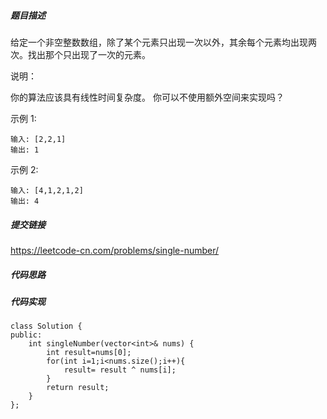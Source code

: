 ##### 题目描述
给定一个非空整数数组，除了某个元素只出现一次以外，其余每个元素均出现两次。找出那个只出现了一次的元素。

说明：

你的算法应该具有线性时间复杂度。 你可以不使用额外空间来实现吗？

示例 1:
```
输入: [2,2,1]
输出: 1
```
示例 2:
```
输入: [4,1,2,1,2]
输出: 4
```

##### 提交链接
https://leetcode-cn.com/problems/single-number/



##### 代码思路




##### 代码实现

```
class Solution {
public:
    int singleNumber(vector<int>& nums) {
        int result=nums[0];
        for(int i=1;i<nums.size();i++){
            result= result ^ nums[i];
        }
        return result;
    }
};


```
